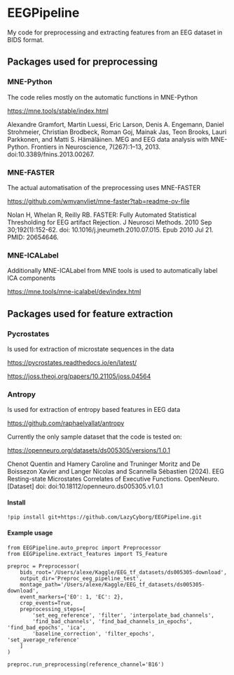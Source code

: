 # EEGPipeline
My code for preprocessing and extracting features from an EEG dataset in BIDS format.

## Packages used for preprocessing

### MNE-Python
The code relies mostly on the automatic functions in MNE-Python 

https://mne.tools/stable/index.html

Alexandre Gramfort, Martin Luessi, Eric Larson, Denis A. Engemann, Daniel Strohmeier, Christian Brodbeck, Roman Goj, Mainak Jas, Teon Brooks, Lauri Parkkonen, and Matti S. Hämäläinen. MEG and EEG data analysis with MNE-Python. Frontiers in Neuroscience, 7(267):1–13, 2013. doi:10.3389/fnins.2013.00267.

### MNE-FASTER
The actual automatisation of the preprocessing uses MNE-FASTER

https://github.com/wmvanvliet/mne-faster?tab=readme-ov-file

Nolan H, Whelan R, Reilly RB. FASTER: Fully Automated Statistical Thresholding for EEG artifact Rejection. J Neurosci Methods. 2010 Sep 30;192(1):152-62. doi: 10.1016/j.jneumeth.2010.07.015. Epub 2010 Jul 21. PMID: 20654646.

### MNE-ICALabel
Additionally MNE-ICALabel from MNE tools is used to automatically label ICA components

https://mne.tools/mne-icalabel/dev/index.html


## Packages used for feature extraction

### Pycrostates
Is used for extraction of microstate sequences in the data

https://pycrostates.readthedocs.io/en/latest/

https://joss.theoj.org/papers/10.21105/joss.04564 

### Antropy
Is used for extraction of entropy based features in EEG data

https://github.com/raphaelvallat/antropy

Currently the only sample dataset that the code is tested on:

https://openneuro.org/datasets/ds005305/versions/1.0.1

Chenot Quentin and Hamery Caroline and Truninger Moritz and De Boissezon Xavier and Langer Nicolas and Scannella Sébastien (2024). EEG Resting-state Microstates Correlates of Executive Functions. OpenNeuro. [Dataset] doi: doi:10.18112/openneuro.ds005305.v1.0.1

#### Install

```
!pip install git+https://github.com/LazyCyborg/EEGPipeline.git

```
#### Example usage 
```
from EEGPipeline.auto_preproc import Preprocessor
from EEGPipeline.extract_features import TS_Feature

preproc = Preprocessor(
    bids_root='/Users/alexe/Kaggle/EEG_tf_datasets/ds005305-download',
    output_dir='Preproc_eeg_pipeline_test',
    montage_path='/Users/alexe/Kaggle/EEG_tf_datasets/ds005305-download',
    event_markers={'EO': 1, 'EC': 2},
    crop_events=True,
    preprocessing_steps=[
        'set_eeg_reference', 'filter', 'interpolate_bad_channels',
        'find_bad_channels', 'find_bad_channels_in_epochs', 'find_bad_epochs', 'ica',
        'baseline_correction', 'filter_epochs', 'set_average_reference'
    ]
)

preproc.run_preprocessing(reference_channel='B16')

```
